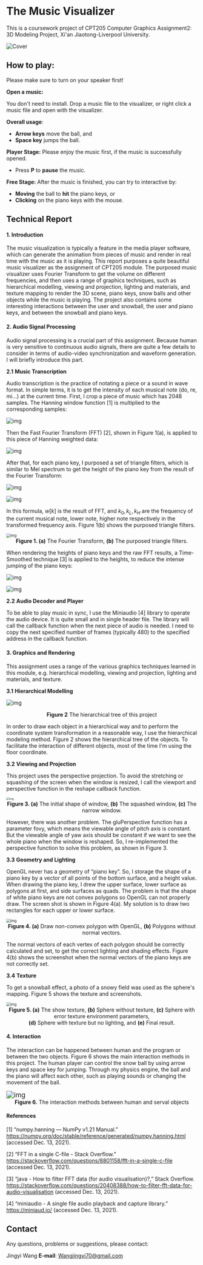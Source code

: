 # The Music Visualizer

This is a coursework project of CPT205 Computer Graphics Assignment2: 3D Modeling Project, Xi'an Jiaotong-Liverpool University.

![Cover](asset\Cover.png)



## **How to play**: 

Please make sure to turn on your speaker first!

**Open a music:**

You don't need to install. Drop a music file to the visualizer, or right click a music file and open with the visualizer.

**Overall usage**:

- **Arrow keys** move the ball, and
- **Space key** jumps the ball.

**Player Stage:** Please enjoy the music first, if the music is successfully opened.

- Press **P** to **pause** the music.

**Free Stage:** After the music is finished, you can try to interactive by:

- **Moving** the ball to **hit** the piano keys, or
- **Clicking** on the piano keys with the mouse.



## Technical Report

#### **1.**   **Introduction**

The music visualization is typically a feature in the media player software, which can generate the animation from pieces of music and render in real time with the music as it is playing. This report purposes a quite beautiful music visualizer as the assignment of CPT205 module. The purposed music visualizer uses Fourier Transform to get the volume on different frequencies, and then uses a range of graphics techniques, such as hierarchical modelling, viewing and projection, lighting and materials, and texture mapping to render the 3D scene, piano keys, snow balls and other objects while the music is playing. The project also contains some interesting interactions between the user and snowball, the user and piano keys, and between the snowball and piano keys.

#### **2.**   **Audio Signal Processing**

Audio signal processing is a crucial part of this assignment. Because human is very sensitive to continuous audio signals, there are quite a few details to consider in terms of audio-video synchronization and waveform generation. I will briefly introduce this part.

**2.1**    **Music Transcription**

Audio transcription is the practice of notating a piece or a sound in wave format. In simple terms, it is to get the intensity of each musical note (do, re, mi…) at the current time. First, I crop a piece of music which has 2048 samples. The Hanning window function [1] is multiplied to the corresponding samples:

![img](asset/hanning.png)

Then the Fast Fourier Transform (FFT) [2], shown in Figure 1(a), is applied to this piece of Hanning weighted data:

![img](asset/fft_furmula.png)

After that, for each piano key, I purposed a set of triangle filters, which is similar to Mel spectrum to get the height of the piano key from the result of the Fourier Transform:

![img](asset/melf1.png)

![img](asset/melf2.png)

In this formula, $w[k]$ is the result of FFT, and $k_0, k_L, k_H$ are the frequency of the current musical note, lower note, higher note respectively in the transformed frequency axis. Figure 1(b) shows the purposed triangle filters. 

<img src="asset/fft_mel.png" alt="img" style="zoom: 67%;" />

<center><b>Figure 1. (a)</b> The Fourier Transform, <b>(b)</b> The purposed triangle filters.</center>

When rendering the heights of piano keys and the raw FFT results, a Time-Smoothed technique [3] is applied to the heights, to reduce the intense jumping of the piano keys:

![img](asset/lpf1.png)

![img](asset/lpf2.png)

**2.2**    **Audio Decoder and Player**

To be able to play music in sync, I use the Miniaudio [4] library to operate the audio device. It is quite small and in single header file. The library will call the callback function when the next piece of audio is needed. I need to copy the next specified number of frames (typically 480) to the specified address in the callback function.

#### **3.**   **Graphics and Rendering**

This assignment uses a range of the various graphics techniques learned in this module, e.g. hierarchical modelling, viewing and projection, lighting and materials, and texture.

**3.1**     **Hierarchical Modelling**

![img](asset/Hierarchical.svg)

<center><b>Figure 2</b> The hierarchical tree of this project</center>

In order to draw each object in a hierarchical way and to perform the coordinate system transformation in a reasonable way, I use the hierarchical modeling method. Figure 2 shows the hierarchical tree of the objects. To facilitate the interaction of different objects, most of the time I'm using the floor coordinate.

**3.2**     **Viewing and Projection**

This project uses the perspective projection. To avoid the stretching or squashing of the screen when the window is resized, I call the viewport and perspective function in the reshape callback function.

<img src="asset/Viewport.png" alt="img" style="zoom:48%;" />

<center><b>Figure 3. (a)</b> The initial shape of window, <b>(b)</b> The squashed window, <b>(c)</b> The narrow window.</center>

However, there was another problem. The gluPerspective function has a parameter fovy, which means the viewable angle of pitch axis is constant. But the viewable angle of yaw axis should be constant if we want to see the whole piano when the window is reshaped. So, I re-implemented the perspective function to solve this problem, as shown in Figure 3.

**3.3**     **Geometry and Lighting**

OpenGL never has a geometry of “piano key”. So, I storage the shape of a piano key by a vector of all points of the bottom surface, and a height value. When drawing the piano key, I drew the upper surface, lower surface as polygons at first, and side surfaces as quads. The problem is that the shape of white piano keys are not convex polygons so OpenGL can not properly draw. The screen shot is shown in Figure 4(a). My solution is to draw two rectangles for each upper or lower surface.

<img src="asset/Geometry.png" alt="img" style="zoom: 67%;" />

<center><b>Figure 4. (a)</b> Draw non-convex polygon with OpenGL, <b>(b)</b> Polygons without normal vectors.</center>

The normal vectors of each vertex of each polygon should be correctly calculated and set, to get the correct lighting and shading effects. Figure 4(b) shows the screenshot when the normal vectors of the piano keys are not correctly set.

**3.4**     **Texture**

To get a snowball effect, a photo of a snowy field was used as the sphere's mapping. Figure 5 shows the texture and screenshots.

<img src="asset/Texture.png" alt="img" style="zoom:67%;" />

<center><b>Figure 5. (a)</b> The show texture, <b>(b)</b> Sphere without texture, <b>(c)</b> Sphere with error texture environment parameters,<br><b>(d)</b> Sphere with texture but no lighting, and <b>(e)</b> Final result.</center>

#### **4.**   **Interaction**

The interaction can be happened between human and the program or between the two objects. Figure 6 shows the main interaction methods in this project. The human player can control the snow ball by using arrow keys and space key for jumping. Through my physics engine, the ball and the piano will affect each other, such as playing sounds or changing the movement of the ball.

<img src="asset/Interactive.svg" alt="img" style="zoom:125%;" />

<center><b>Figure 6.</b> The interaction methods between human and serval objects</center>

#### **References**

[1]  “numpy.hanning — NumPy v1.21 Manual.”
 https://numpy.org/doc/stable/reference/generated/numpy.hanning.html (accessed Dec. 13, 2021).

[2]  “FFT in a single C-file - Stack Overflow.” https://stackoverflow.com/questions/8801158/fft-in-a-single-c-file (accessed Dec. 13, 2021).

[3]  “java - How to filter FFT data (for audio visualisation)?,” Stack Overflow.
 https://stackoverflow.com/questions/20408388/how-to-filter-fft-data-for-audio-visualisation (accessed Dec. 13, 2021).

[4]  “miniaudio - A single file audio playback and capture library.” https://miniaud.io/ (accessed Dec. 13, 2021).

## Contact

Any questions, problems or suggestions, please contact:

Jingyi Wang
**E-mail**: Wangjingyi70@gmail.com
